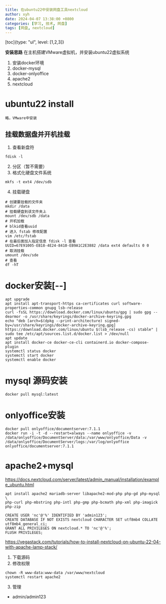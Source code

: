 ```yaml
---
title: 在ubuntu22中安装网盘工具nextcloud
author: xyh
date: 2024-04-07 13:38:00 +0800
categories: [学习, 技术, 网盘]
tags: [网盘, nextcloud]
---
```


[toc]{type: "ul", level: [1,2,3]}

**安装思路**
在主机搭建VMware虚拟机，并安装ubuntu22虚拟系统
1. 安装docker环境
2. docker-mysql
3. docker-onlyoffice
4. apache2
5. nextcloud

# ubuntu22 install
```
略，VMware中安装
```

##  挂载数据盘并开机挂载
1. 查看新盘符
```
fdisk -l
```
2. 分区（暂不需要）
3. 格式化硬盘文件系统
```
mkfs -t ext4 /dev/sdb
```
4. 挂载硬盘
```
# 创建要挂载的文件夹
mkdir /data
# 挂载硬盘到该文件夹上
mount /dev/sdb /data
# 开机加载
# blkid查看uuid
# 进入 fstab 修改配置
vim /etc/fstab
# 在最后面加入指定信息 fdisk -l 查看
UUID=67E91005-EB18-4E24-8410-EB9A1C2E3882 /data ext4 defaults 0 0
# 取消挂载
umount /dev/sde
# 查看
df -hT
```

# docker安装[--]
```
apt upgrade
apt install apt-transport-https ca-certificates curl software-properties-common gnupg lsb-release
curl -fsSL https://download.docker.com/linux/ubuntu/gpg | sudo gpg --dearmor -o /usr/share/keyrings/docker-archive-keyring.gpg
echo "deb [arch=$(dpkg --print-architecture) signed-by=/usr/share/keyrings/docker-archive-keyring.gpg] https://download.docker.com/linux/ubuntu $(lsb_release -cs) stable" | sudo tee /etc/apt/sources.list.d/docker.list > /dev/null
apt update
apt install docker-ce docker-ce-cli containerd.io docker-compose-plugin
systemctl status docker
systemctl start docker
systemctl enable docker
```
# mysql 源码安装
```
docker pull mysql:latest
```


# onlyoffice安装
```
docker pull onlyoffice/documentserver:7.1.1
docker run -i -t -d --restart=always --name onlyoffice -v /data/onlyoffice/DocumentServer/data:/var/www/onlyoffice/Data -v /data/onlyoffice/DocumentServer/logs:/var/log/onlyoffice onlyoffice/documentserver:7.1.1
```


# apache2+mysql
https://docs.nextcloud.com/server/latest/admin_manual/installation/example_ubuntu.html
```
apt install apache2 mariadb-server libapache2-mod-php php-gd php-mysql \
php-curl php-mbstring php-intl php-gmp php-bcmath php-xml php-imagick php-zip

CREATE USER 'nc'@'%' IDENTIFIED BY 'admin123';
CREATE DATABASE IF NOT EXISTS nextcloud CHARACTER SET utf8mb4 COLLATE utf8mb4_general_ci;
GRANT ALL PRIVILEGES ON nextcloud.* TO 'nc'@'%';
FLUSH PRIVILEGES;
```
https://vegastack.com/tutorials/how-to-install-nextcloud-on-ubuntu-22-04-with-apache-lamp-stack/
1. 下载源码
2. 修改权限
```
chown -R www-data:www-data /var/www/nextcloud
systemctl restart apache2
```

3. 管理
- admin/admin123